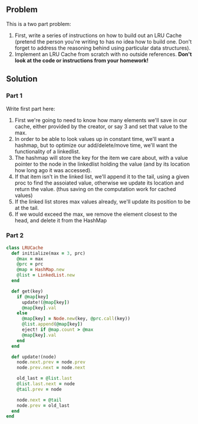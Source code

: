 ## Problem
This is a two part problem:
1. First, write a series of instructions on how to build out an LRU Cache (pretend
the person you're writing to has no idea how to build one. Don't forget to address
the reasoning behind using particular data structures).
2. Implement an LRU Cache from scratch with no outside references. **Don't look
at the code or instructions from your homework!**

## Solution

### Part 1
Write first part here:
1. First we're going to need to know how many elements we'll save in our
cache, either provided by the creator, or say 3 and set that value to the max.
2. In order to be able to look values up in constant time, we'll want a hashmap, but
to optimize our add/delete/move time, we'll want the functionality of a linkedlist.
3. The hashmap will store the key for the item we care about, with a value pointer to
the node in the linkedlist holding the value (and by its location how long ago it was accessed).
4. If that item isn't in the linked list, we'll append it to the tail, using a given proc to find the assoiated value, otherwise we update its location and return the value. (thus saving on the computation work for cached values)
5. If the linked list stores max values already, we'll update its position to be at the tail.
6. If we would exceed the max, we remove the element closest to the head, and delete it from the HashMap

### Part 2
```ruby
class LRUCache
  def initialize(max = 3, prc)
    @max = max
    @prc = prc
    @map = HashMap.new
    @list = LinkedList.new
  end

  def get(key)
    if @map[key]
      update!(@map[key])
      @map[key].val
    else
      @map[key] = Node.new(key, @prc.call(key))
      @list.append(@map[key])
      eject! if @map.count > @max
      @map[key].val
    end
  end

  def update!(node)
    node.next.prev = node.prev
    node.prev.next = node.next

    old_last = @list.last
    @list.last.next = node
    @tail.prev = node

    node.next = @tail
    node.prev = old_last
  end
end
```
